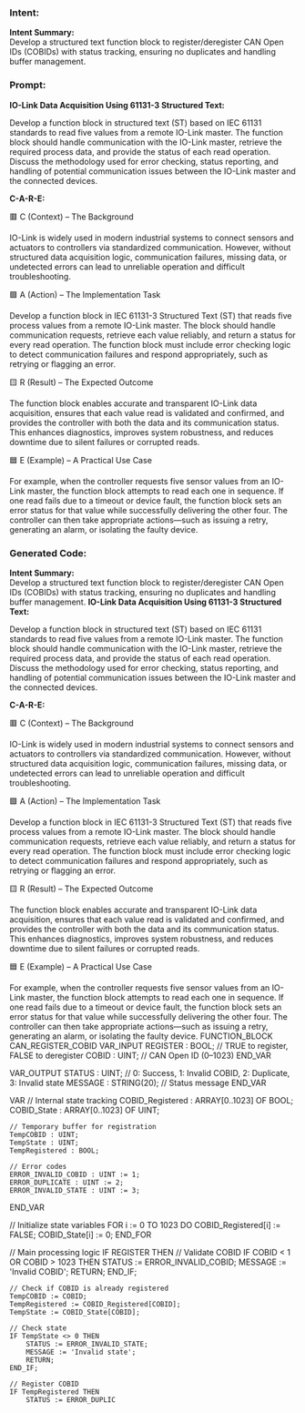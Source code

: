 ### Intent:
**Intent Summary:**  
Develop a structured text function block to register/deregister CAN Open IDs (COBIDs) with status tracking, ensuring no duplicates and handling buffer management.

### Prompt:
**IO-Link Data Acquisition Using 61131-3 Structured Text:**

Develop a function block in structured text (ST) based on IEC 61131 standards to read five values from a remote IO-Link master. The function block should handle communication with the IO-Link master, retrieve the required process data, and provide the status of each read operation. Discuss the methodology used for error checking, status reporting, and handling of potential communication issues between the IO-Link master and the connected devices.

**C-A-R-E:**

🟥 C (Context) – The Background

IO-Link is widely used in modern industrial systems to connect sensors and actuators to controllers via standardized communication. However, without structured data acquisition logic, communication failures, missing data, or undetected errors can lead to unreliable operation and difficult troubleshooting.

🟩 A (Action) – The Implementation Task

Develop a function block in IEC 61131-3 Structured Text (ST) that reads five process values from a remote IO-Link master. The block should handle communication requests, retrieve each value reliably, and return a status for every read operation. The function block must include error checking logic to detect communication failures and respond appropriately, such as retrying or flagging an error.

🟨 R (Result) – The Expected Outcome

The function block enables accurate and transparent IO-Link data acquisition, ensures that each value read is validated and confirmed, and provides the controller with both the data and its communication status. This enhances diagnostics, improves system robustness, and reduces downtime due to silent failures or corrupted reads.

🟦 E (Example) – A Practical Use Case

For example, when the controller requests five sensor values from an IO-Link master, the function block attempts to read each one in sequence. If one read fails due to a timeout or device fault, the function block sets an error status for that value while successfully delivering the other four. The controller can then take appropriate actions—such as issuing a retry, generating an alarm, or isolating the faulty device.

### Generated Code:
**Intent Summary:**  
Develop a structured text function block to register/deregister CAN Open IDs (COBIDs) with status tracking, ensuring no duplicates and handling buffer management.
**IO-Link Data Acquisition Using 61131-3 Structured Text:**

Develop a function block in structured text (ST) based on IEC 61131 standards to read five values from a remote IO-Link master. The function block should handle communication with the IO-Link master, retrieve the required process data, and provide the status of each read operation. Discuss the methodology used for error checking, status reporting, and handling of potential communication issues between the IO-Link master and the connected devices.

**C-A-R-E:**

🟥 C (Context) – The Background

IO-Link is widely used in modern industrial systems to connect sensors and actuators to controllers via standardized communication. However, without structured data acquisition logic, communication failures, missing data, or undetected errors can lead to unreliable operation and difficult troubleshooting.

🟩 A (Action) – The Implementation Task

Develop a function block in IEC 61131-3 Structured Text (ST) that reads five process values from a remote IO-Link master. The block should handle communication requests, retrieve each value reliably, and return a status for every read operation. The function block must include error checking logic to detect communication failures and respond appropriately, such as retrying or flagging an error.

🟨 R (Result) – The Expected Outcome

The function block enables accurate and transparent IO-Link data acquisition, ensures that each value read is validated and confirmed, and provides the controller with both the data and its communication status. This enhances diagnostics, improves system robustness, and reduces downtime due to silent failures or corrupted reads.

🟦 E (Example) – A Practical Use Case

For example, when the controller requests five sensor values from an IO-Link master, the function block attempts to read each one in sequence. If one read fails due to a timeout or device fault, the function block sets an error status for that value while successfully delivering the other four. The controller can then take appropriate actions—such as issuing a retry, generating an alarm, or isolating the faulty device.
FUNCTION_BLOCK CAN_REGISTER_COBID
VAR_INPUT
    REGISTER : BOOL; // TRUE to register, FALSE to deregister
    COBID : UINT;    // CAN Open ID (0–1023)
END_VAR

VAR_OUTPUT
    STATUS : UINT;   // 0: Success, 1: Invalid COBID, 2: Duplicate, 3: Invalid state
    MESSAGE : STRING(20); // Status message
END_VAR

VAR
    // Internal state tracking
    COBID_Registered : ARRAY[0..1023] OF BOOL;
    COBID_State : ARRAY[0..1023] OF UINT;

    // Temporary buffer for registration
    TempCOBID : UINT;
    TempState : UINT;
    TempRegistered : BOOL;

    // Error codes
    ERROR_INVALID_COBID : UINT := 1;
    ERROR_DUPLICATE : UINT := 2;
    ERROR_INVALID_STATE : UINT := 3;
END_VAR

// Initialize state variables
FOR i := 0 TO 1023 DO
    COBID_Registered[i] := FALSE;
    COBID_State[i] := 0;
END_FOR

// Main processing logic
IF REGISTER THEN
    // Validate COBID
    IF COBID < 1 OR COBID > 1023 THEN
        STATUS := ERROR_INVALID_COBID;
        MESSAGE := 'Invalid COBID';
        RETURN;
    END_IF;

    // Check if COBID is already registered
    TempCOBID := COBID;
    TempRegistered := COBID_Registered[COBID];
    TempState := COBID_State[COBID];

    // Check state
    IF TempState <> 0 THEN
        STATUS := ERROR_INVALID_STATE;
        MESSAGE := 'Invalid state';
        RETURN;
    END_IF;

    // Register COBID
    IF TempRegistered THEN
        STATUS := ERROR_DUPLIC
